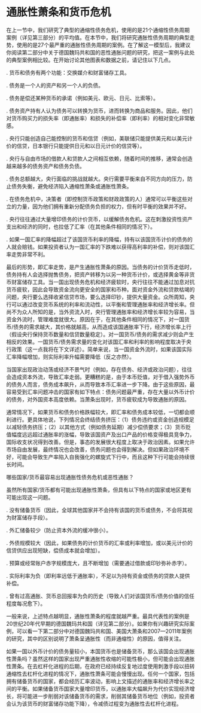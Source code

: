 # 通胀性萧条和货币危机

在上一节中，我们研究了典型的通缩性债务危机，使用的是21个通缩性债务周期案例（详见第三部分）的平均值。在本节中，我们将研究通胀性债务周期的典型走势，使用的是27个最严重的通胀性债务周期的案例。在了解这一模型后，我建议你阅读第二部分中关于德国魏玛共和国的恶性通胀问题的研究，把这一案例与此处的典型案例相比较。在开始讨论其他图表和数据之前，请记住以下几点。

. 货币和债务有两个功能：交换媒介和财富储存工具。

. 债务是一个人的资产和另一个人的负债。

. 债务是偿还某种货币的承诺（例如美元、欧元、日元、比索等）。

. 债务资产持有人认为债务可以转换为货币，进而转换为商品和服务。因此，他们对货币购买力的损失率（即通胀率）和损失的补偿率（即利率）的相对变化非常敏感。

. 央行只能创造自己能控制的货币和信贷（例如，美联储只能提供美元和以美元计价的信贷，日本银行只能提供日元和以日元计价的信贷等）。

. 央行与自由市场的借款人和贷款人之间相互依赖，随着时间的推移，通常会创造越来越多的债务资产和债务负债。

. 债务总额越大，央行面临的挑战就越大。央行需要平衡来自不同方向的压力，防止债务失衡，避免经济陷入通缩性萧条或通胀性萧条。

. 在债务危机中，决策者（即控制货币政策和财政政策的人）通常可以平衡这些对立的力量，因为他们拥有重新分配债务负担的权力，但有时平衡的效果并不好。

. 央行往往通过大量增印债务的计价货币，以缓解债务危机。这在刺激投资性资产支出和经济的同时，也拉低了汇率（在其他条件相同的情况下）。

. 如果一国汇率的降幅超过了该国货币利率的降幅，持有以该国货币计价的债务的人就会赔钱。如果投资者认为一国汇率的下跌难以获得高利率的补偿，则对该国汇率走势非常不利。



最后的形势，即汇率走势，是产生通胀性萧条的原因。当债务的计价货币走低时，债务持有人会选择抛售债务，把资产转移为以另一种货币计价，或选择黄金等非货币财富储存工具。当一国出现债务危机和经济疲软时，央行往往不能通过加息对抗货币疲软，因此会导致资金流向更安全的国家和币种。面对资金外流和贷款枯竭的问题，央行要么选择收紧信贷市场，要么选择印钞，提供大量资金。众所周知，央行可以通过改变货币系统的利率和流动性，以平衡和管理通胀率和经济增长率。但尚不为众人所知的是，当外资流入时，央行管理通胀率和经济增长率较为容易，当资金外流时，管理难度就很大。原因在于，在其他条件相同的情况下，对一国货币/债务的需求越大，其价格就越高，从而造成该国通胀率下行，经济增长率上行（假设央行保持货币数量和信贷数量稳定）。对一国货币/债务的需求减少则会产生相反的效果。一国货币/债务需求量的变化对该国汇率和利率的影响程度取决于央行政策（这一点我将在下文详述）。简单来说，当一国资金外流时，如果该国实际汇率降幅增加，则实际利率升幅需要降低（反之亦然）。

当国家出现政治动荡或经济不景气时（例如，存在债务、经济或政治问题），往往会造成资本外流，导致汇率走弱。更糟糕的是，由于本币贬值，对于借入强势外币的债务人而言，债务成本飙升，从而导致本币汇率进一步下降。由于这些原因，最容易受到汇率问题冲击的国家有如下特点：债务问题最严重，存在大量以外币计价的债务，对外国资本高度依赖。当萧条出现时，货币疲软成为导致通胀的原因。

通常情况下，如果货币和债务价格跌幅较大，即汇率和债务成本较低，一切都会顺利进行。更具体地说，下列情况会终结债务挤压：（1）债务违约或资金创造规模足以减轻债务挤压；（2）以其他方式（例如债务延期）减少偿债要求；（3）货币贬值幅度远远超过通胀率的涨幅，导致该国资产及出口产品的价格变得极具竞争力，国际收支状况得到改善。但是，事态的发展很大程度上取决于政治因素。如果允许市场自由发展，最终情况也会改善，债务问题也会得到解决。但如果政治环境不好，可能会导致生产率陷入自我强化的螺旋式下行中，而且这种下行可能会持续很长时间。





哪些国家/货币最容易出现通胀性债务危机或恶性通胀？


虽然所有国家/货币都有可能出现通胀性萧条，但具有以下特点的国家或地区更有可能出现这一问题。

. 没有储备货币（因此，全球其他国家并不会持有该国的货币或债务，不会将其视为财富储存手段）。

. 外汇储备较少（防止资本外流的缓冲很小）。

. 外债规模较大（因此，如果债务的计价货币的汇率或利率增加，或以美元计价的信贷供应出现短缺，偿债成本就会增加）。

. 预算或经常账户赤字规模庞大，且不断增加（需要通过借款或印钞弥补赤字）。

. 实际利率为负（即利率远低于通胀率），不足以为持有资金或债务的贷款人提供补偿。

. 曾有过高通胀、货币总回报率为负的历史（导致人们对该国货币/债务价值的信任程度每况愈下）。



一般来说，上述特点越明显，通胀性萧条的程度就越严重。最具代表性的案例是20世纪20年代早期的德国魏玛共和国（详见第二部分）。如果你有兴趣研究实际案例，可以看一下第二部分中对德国魏玛共和国、美国大萧条和2007—2011年案例的研究，其中的区别说明了萧条呈通胀性（而非通缩性）的原因，值得关注。

如果一国以外币计价的债务量较小，本国货币也是储备货币，那么该国会出现通胀性萧条吗？虽然这样的国家出现严重通胀性收缩的可能性极小，但可能会出现通胀性萧条。在去杠杆化进程的后期，在政府已经持续反复地过度使用刺激手段以扭转通缩性去杠杆化进程的情况下，通胀性萧条可能会慢慢出现。任何一个国家，包括拥有储备货币的国家，都会经历汇率波动，影响上文描述的通胀率和经济增长率之间的平衡。如果储备货币国家大量增印货币，以通胀率大幅飙升为代价实现经济增长，将可能进一步削弱对该储备货币的需求，削弱其储备货币地位（例如，投资者会认为该货币的财富储存功能下降），令减债过程变为通胀性去杠杆化进程。




